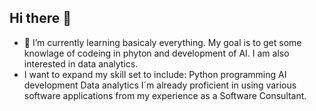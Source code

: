 ## Hi there 👋
- 🌱 I’m currently learning basicaly everything. My goal is to get some knowlage of codeing in phyton and development of AI. I am also interested in data analytics.
- I want to expand my skill set to include:
Python programming
AI development
Data analytics
I´m already proficient in using various software applications from my experience as a Software Consultant.
<!--
**Marble-Maze/Marble-Maze** is a ✨ _special_ ✨ repository because its `README.md` (this file) appears on your GitHub profile.

Here are some ideas to get you started:

- 🔭 I’m currently working on ...
- 🌱 I’m currently learning ...
- 👯 I’m looking to collaborate on ...
- 🤔 I’m looking for help with ...
- 💬 Ask me about ...
- 📫 How to reach me: ...
- 😄 Pronouns: ...
- ⚡ Fun fact: ...
-->
